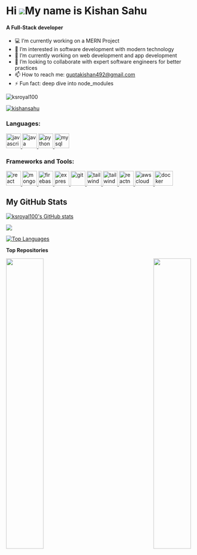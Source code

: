 Hi ![](https://user-images.githubusercontent.com/18350557/176309783-0785949b-9127-417c-8b55-ab5a4333674e.gif)My name is Kishan Sahu
======================================================================================================================================
<h4>A Full-Stack developer</h4>

- 💻 I’m currently working on a MERN Project
- 💞️ I’m interested in software development with modern technology
- 🌱 I’m currently working on web development and app development
- 👀 I’m looking to collaborate with expert software engineers for better practices
- 📫 How to reach me: guptakishan492@gmail.com
- ⚡ Fun fact: deep dive into node_modules 

<p align="left"> <img src="https://komarev.com/ghpvc/?username=ksroyal100&label=Profile%20views&color=0e75b6&style=flat" alt="ksroyal100" /> </p>

<p align="left"> <a href="https://twitter.com/ksroyal100" target="blank"><img src="https://img.shields.io/twitter/follow/kishanSahu?logo=twitter&style=for-the-badge" alt="kishansahu" /></a> </p>

<h3 align="left">Languages:</h3>
<p align="left"> <a href="https://www.javascript.com/" target="_blank" rel="noreferrer"> <img src="https://upload.wikimedia.org/wikipedia/commons/thumb/9/99/Unofficial_JavaScript_logo_2.svg/2048px-Unofficial_JavaScript_logo_2.svg.png" alt="javascript" width="40" height="40"/> </a> <a href="https://www.java.com/en/" target="_blank" rel="noreferrer"> <img src="https://cdn-icons-png.flaticon.com/512/226/226777.png" alt="java" width="40" height="40"/> </a>  <a href="https://www.python.org/" target="_blank" rel="noreferrer"> <img src="https://cdn4.iconfinder.com/data/icons/logos-and-brands/512/267_Python_logo-512.png" alt="python" width="40" height="40"/> </a> <a href="https://www.mysql.com/"> <img src="https://encrypted-tbn0.gstatic.com/images?q=tbn:ANd9GcTR8UtBKO4vjdEbtVcXi3swfaMIlHiqSkICYQ&usqp=CAU" alt="mysql" width="40" height="40"/></a> </p>

<h3 align="left">Frameworks and Tools:</h3>
<p align="left"> <a href="https://reactjs.org/" target="_blank" rel="noreferrer"> <img src="https://upload.wikimedia.org/wikipedia/commons/thumb/a/a7/React-icon.svg/2300px-React-icon.svg.png" alt="react" width="40" height="40"/> </a> <a href="https://www.mongodb.com/" target="_blank" rel="noreferrer"> <img src="https://www.tutorialsteacher.com/Content/images/home/mongodb.svg" alt="mongodb" width="40" height="40"/> </a> <a href="https://firebase.google.com/" target="_blank" rel="noreferrer"> <img src="https://www.vectorlogo.zone/logos/firebase/firebase-icon.svg" alt="firebase" width="40" height="40"/> </a> <a href="https://expressjs.com/" target="_blank" rel="noreferrer"> <img src="https://wsofter.ru/wp-content/uploads/2017/12/node-express.png" alt="express" width="40" height="40"/> </a> <a href="https://git-scm.com/" target="_blank" rel="noreferrer"> <img src="https://img.icons8.com/nolan/512/github.png" alt="git" width="40" height="40"/> </a> <a href="https://tailwindcss.com/" target="_blank" rel="noreferrer"> <img src="https://www.vectorlogo.zone/logos/tailwindcss/tailwindcss-icon.svg" alt="tailwind" width="40" height="40"/> </a> <a href="https://nodejs.org/en" target="_blank" rel="noreferrer"> <img src="https://seeklogo.com/images/N/nodejs-logo-FBE122E377-seeklogo.com.png" alt="tailwind" width="40" height="40"/> </a>  <a href="https://reactnative.dev/" target="_blank" rel="noreferrer"> <img src="https://cdn4.iconfinder.com/data/icons/logos-3/600/React.js_logo-512.png" alt="reactnative" width="40" height="40"/> </a>  <a href="https://aws.amazon.com/" target="_blank" rel="noreferrer"> <img src="https://www.padok.fr/hubfs/Website%202021/Illustrations/Aws-padok.png" alt="awscloud" width="50" height="40"/> </a>  <a href="https://www.docker.com/" target="_blank" rel="noreferrer"> <img src="https://www.docker.com/wp-content/uploads/2022/03/Moby-logo.png" alt="docker" width="50" height="40"/> </a> </p>

<h2>My GitHub Stats</h2>

<a href="http://www.github.com/ksroyal100"><img src="https://github-readme-stats.vercel.app/api?username=ksroyal100&show_icons=true&hide=&count_private=true&title_color=22c55e&text_color=ffffff&icon_color=0891b2&bg_color=1c1917&hide_border=true&show_icons=true" alt="ksroyal100's GitHub stats" /></a>

<a href="http://www.github.com/ksroyal100"><img src="https://github-readme-streak-stats.herokuapp.com/?user=ksroyal100&stroke=ffffff&background=1c1917&ring=22c55e&fire=22c55e&currStreakNum=ffffff&currStreakLabel=22c55e&sideNums=ffffff&sideLabels=ffffff&dates=ffffff&hide_border=true" /></a>


<a href="https://github.com/ksroyal100" align="left"><img src="https://github-readme-stats.vercel.app/api/top-langs/?username=ksroyal100&langs_count=10&title_color=22c55e&text_color=ffffff&icon_color=0891b2&bg_color=1c1917&hide_border=true&locale=en&custom_title=Top%20%Languages" alt="Top Languages" /></a>

<b>Top Repositories</b>

<div width="100%" align="center"><a href="https://github.com/dipayansarkar47/Dipayan" align="left"><img align="left" width="45%" src="https://github-readme-stats.vercel.app/api/pin/?username=dipayansarkar47&repo=Dipayan&title_color=22c55e&text_color=ffffff&icon_color=0891b2&bg_color=1c1917&hide_border=true&locale=en" /></a><a href="https://github.com/dipayansarkar47/Sandesh" align="right"><img align="right" width="45%" src="https://github-readme-stats.vercel.app/api/pin/?username=dipayansarkar47&repo=Sandesh&title_color=22c55e&text_color=ffffff&icon_color=0891b2&bg_color=1c1917&hide_border=true&locale=en" /></a></div><br /><br /><br /><br /><br /><br /><br />
